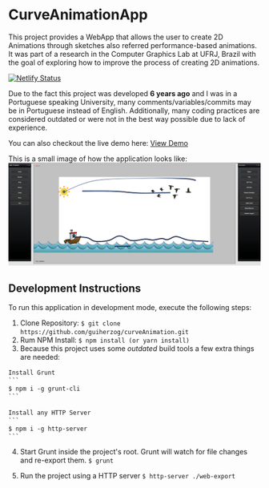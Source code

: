 CurveAnimationApp
==============

This project provides a WebApp that allows the user to create 2D Animations through sketches also referred performance-based animations. It was part of a research in the Computer Graphics Lab at UFRJ, Brazil with the goal of exploring how to improve the process of creating 2D animations.

[![Netlify Status](https://api.netlify.com/api/v1/badges/e46523b5-2ec1-426c-9004-bc01a0296a1e/deploy-status)](https://app.netlify.com/sites/curveanimation/deploys)

Due to the fact this project was developed **6 years ago** and I was in a Portuguese speaking University, many comments/variables/commits may be in Portuguese instead of English.
Additionally, many coding practices are considered outdated or were not in the best way possible due to lack of experience.

You can also checkout the live demo here: [View Demo](https://curveanimation.netlify.app/)

This is a small image of how the application looks like:
![CurveAnimation Example](https://github.com/guiherzog/curveAnimation/blob/master/web-export/img/demo.png?raw=true)

## Development Instructions 
To run this application in development mode, execute the following steps:

  1. Clone Repository:
    ```
      $ git clone https://github.com/guiherzog/curveAnimation.git
    ```
  2. Rum NPM Install:
    ```
    $ npm install (or yarn install)
    ```
  3. Because this project uses some *outdated* build tools a few extra things are needed:

    Install Grunt
    ```
    $ npm i -g grunt-cli
    ```

    Install any HTTP Server
    ```
    $ npm i -g http-server
    ```

  4. Start Grunt inside the project's root. Grunt will watch for file changes and re-export them.
    ```
    $ grunt
    ```

  5. Run the project using a HTTP server
    ```
    $ http-server ./web-export
    ```

